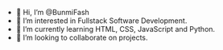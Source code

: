 - 👋 Hi, I’m @BunmiFash
- 👀 I’m interested in Fullstack Software Development.
- 🌱 I’m currently learning HTML, CSS, JavaScript and Python.
- 💞️ I’m looking to collaborate on projects.


<!---
BunmiFash/BunmiFash is a ✨ special ✨ repository because its `README.md` (this file) appears on your GitHub profile.
You can click the Preview link to take a look at your changes.
--->
